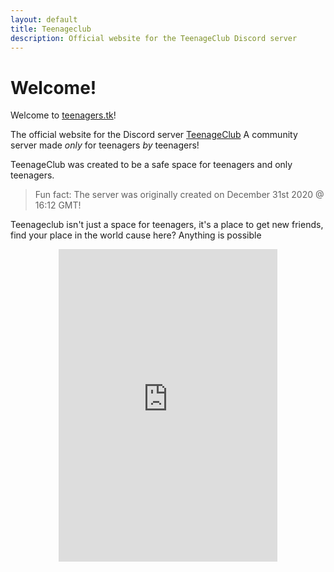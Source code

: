 ```yaml
---
layout: default
title: Teenageclub
description: Official website for the TeenageClub Discord server
---
```


# Welcome!

Welcome to [teenagers.tk](https://teenagers.tk)!

The official website for the Discord server [TeenageClub](https://discord.gg/WSysUXZrpD)
A community server made *only* for teenagers *by* teenagers!

TeenageClub was created to be a safe space for teenagers and only teenagers.
> Fun fact: The server was originally created on December 31st 2020 @ 16:12 GMT!


Teenageclub isn't just a space for teenagers, it's a place to get new friends, find your place in the world cause here? Anything is possible

<center>
<iframe src="https://discord.com/widget?id=794236519543734273&theme=dark" width="350" height="500" allowtransparency="true" frameborder="0" sandbox="allow-popups allow-popups-to-escape-sandbox allow-same-origin allow-scripts"></iframe>
</center>

<!-- Here's a few testimonies from some of our members;
<div w3-include-html="assets\html\quotes\quotes.html"></div>
<script>
includeHTML();
</script> -->